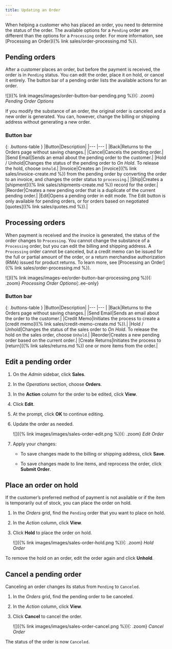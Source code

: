 ```yaml
---
title: Updating an Order
---
```


When helping a customer who has placed an order, you need to determine the status of the order. The available options for a `Pending` order are different than the options for a `Processing` order. For more information, see [Processing an Order]({% link sales/order-processing.md %}).

## Pending orders

After a customer places an order, but before the payment is received, the order is in `Pending` status. You can edit the order, place it on hold, or cancel it entirely. The button bar of a pending order lists the available actions for an order.

![]({% link images/images/order-button-bar-pending.png %}){: .zoom}
_Pending Order Options_

If you modify the substance of an order, the original order is canceled and a new order is generated. You can, however, change the billing or shipping address without generating a new order.

### Button bar

{: .buttons-table }
|Button|Description|
|--- |--- |
|<span class="btn">Back</span>|Returns to the Orders page without saving changes.|
|<span class="btn">Cancel</span>|Cancels the pending order.|
|<span class="btn">Send Email</span>|Sends an email about the pending order to the customer.|
|<span class="btn">Hold</span> / <span class="btn">Unhold</span>|Changes the status of the pending order to _On Hold_. To release the hold, choose `Unhold`.|
|<span class="btn">Invoice</span>|Creates an [invoice]({% link sales/invoice-create.md %}) from the pending order by converting the order to an invoice, and changes the order status to `processing`.|
|<span class="btn">Ship</span>|Creates a [shipment]({% link sales/shipments-create.md %}) record for the order.|
|<span class="btn">Reorder</span>|Creates a new pending order that is a duplicate of the current pending order.|
|<span class="btn">Edit</span>|Opens a pending order in edit mode. The Edit button is only available for pending orders, or for orders based on negotiated [quotes]({% link sales/quotes.md %}).|

## Processing orders

When payment is received and the invoice is generated, the status of the order changes to `Processing`. You cannot change the substance of a `Processing` order, but you can edit the billing and shipping address. A `Processing` order cannot be canceled, but a credit memo can be issued for the full or partial amount of the order, or a return merchandise authorization (RMA) issued for product returns. To learn more, see [Processing an Order]({% link sales/order-processing.md %}).

![]({% link images/images-ee/order-button-bar-processing.png %}){: .zoom}
_Processing Order Options_{:.ee-only}

### Button bar

{: .buttons-table }
|Button|Description|
|--- |--- |
|<span class="btn">Back</span>|Returns to the Orders page without saving changes.|
|<span class="btn">Send Email</span>|Sends an email about the order to the customer.|
|<span class="btn">Credit Memo</span>|Initiates the process to create a [credit memo]({% link sales/credit-memo-create.md %}).|
|<span class="btn">Hold</span> / <span class="btn">Unhold</span>|Changes the status of the sales order to _On Hold_. To release the hold on the sales order, choose `Unhold`.|
|<span class="btn">Reorder</span>|Creates a new pending order based on the current order.|
|<span class="ee-only"></span><span class="btn">Create Returns</span>|Initiates the process to [return]({% link sales/returns.md %}) one or more items from the order.|

## Edit a pending order

1. On the _Admin_ sidebar, click **Sales**.

1. In the _Operations_ section, choose **Orders**.

1. In the **Action** column for the order to be edited, click **View**.

1. Click **Edit**.

1. At the prompt, click **OK** to continue editing.

1. Update the order as needed.

    ![]({% link images/images/sales-order-edit.png %}){: .zoom}
    _Edit Order_

1. Apply your changes:

   - To save changes made to the billing or shipping address, click **Save**.

   - To save changes made to line items, and reprocess the order, click **Submit Order**.

## Place an order on hold

If the customer’s preferred method of payment is not available or if the item is temporarily out of stock, you can place the order on hold.

1. In the _Orders_ grid, find the `Pending` order that you want to place on hold.

1. In the _Action_ column, click **View**.

1. Click **Hold** to place the order on hold.

    ![]({% link images/images/sales-order-hold.png %}){: .zoom}
    _Hold Order_

To remove the hold on an order, edit the order again and click **Unhold**.

## Cancel a pending order

Canceling an order changes its status from `Pending` to `Canceled`.

1. In the _Orders_ grid, find the pending order to be canceled.

1. In the _Action_ column, click **View**.

1. Click **Cancel** to cancel the order.

    ![]({% link images/images/sales-order-cancel.png %}){: .zoom}
    _Cancel Order_

The status of the order is now `Canceled`.

<style>
.buttons-table td:first-of-type {
  width: 160px;
}
</style>